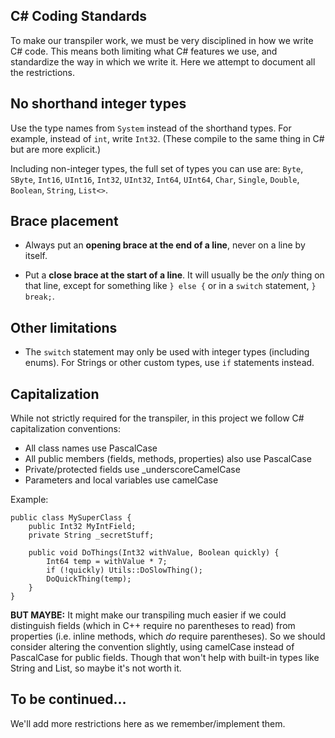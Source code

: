 ## C# Coding Standards

To make our transpiler work, we must be very disciplined in how we write C# code.  This means both limiting what C# features we use, and standardize the way in which we write it.  Here we attempt to document all the restrictions.

## No shorthand integer types

Use the type names from `System` instead of the shorthand types.  For example, instead of `int`, write `Int32`.  (These compile to the same thing in C# but are more explicit.)

Including non-integer types, the full set of types you can use are: `Byte`, `SByte`, `Int16`, `UInt16`, `Int32`, `UInt32`, `Int64`, `UInt64`, `Char`, `Single`, `Double`, `Boolean`, `String`, `List<>`.

## Brace placement

- Always put an **opening brace at the end of a line**, never on a line by itself.

- Put a **close brace at the start of a line**.  It will usually be the *only* thing on that line, except for something like `} else {` or in a `switch` statement, `} break;`.

## Other limitations

- The `switch` statement may only be used with integer types (including enums).  For Strings or other custom types, use `if` statements instead.

## Capitalization

While not strictly required for the transpiler, in this project we follow C# capitalization conventions:

- All class names use PascalCase
- All public members (fields, methods, properties) also use PascalCase
- Private/protected fields use _underscoreCamelCase
- Parameters and local variables use camelCase

Example:
```
public class MySuperClass {
    public Int32 MyIntField;
    private String _secretStuff;
    
    public void DoThings(Int32 withValue, Boolean quickly) {
    	Int64 temp = withValue * 7;
    	if (!quickly) Utils::DoSlowThing();
    	DoQuickThing(temp);
    }
}
```

**BUT MAYBE:** It might make our transpiling much easier if we could distinguish fields (which in C++ require no parentheses to read) from properties (i.e. inline methods, which *do* require parentheses).  So we should consider altering the convention slightly, using camelCase instead of PascalCase for public fields.  Though that won't help with built-in types like String and List, so maybe it's not worth it.
    
    
## To be continued...

We'll add more restrictions here as we remember/implement them.
